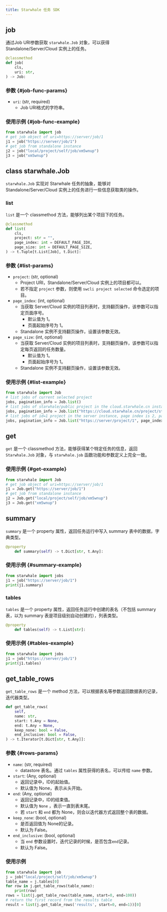 ```yaml
---
title: Starwhale 任务 SDK
---
```


## job

通过Job URI参数获取 `starwhale.Job` 对象，可以获得 Standalone/Server/Cloud 实例上的任务。

```python
@classmethod
def job(
    cls,
    uri: str,
) -> Job:
```

### 参数 {#job-func-params}

- `uri`: (str, required)
  - Job URI格式的字符串。

### 使用示例 {#job-func-example}

```python
from starwhale import job
# get job object of uri=https://server/job/1
j1 = job("https://server/job/1")
# get job from standalone instance
j2 = job("local/project/self/job/xm5wnup")
j3 = job("xm5wnup")
```

## class starwhale.Job

`starwhale.Job` 实现对 Starwhale 任务的抽象，能够对 Standalone/Server/Cloud 实例上的任务进行一些信息获取类的操作。

### list

`list` 是一个 classmethod 方法，能够列出某个项目下的任务。

```python
@classmethod
def list(
    cls,
    project: str = "",
    page_index: int = DEFAULT_PAGE_IDX,
    page_size: int = DEFAULT_PAGE_SIZE,
) -> t.Tuple[t.List[Job], t.Dict]:
```

### 参数 {#list-params}

- `project`: (str, optional)
  - Project URI，Standalone/Server/Cloud 实例上的项目都可以。
  - 若不指定 `project` 参数，则使用 `swcli project selected` 命令选定的项目。
- `page_index`: (int, optional)
  - 当获取 Server/Cloud 实例的项目列表时，支持翻页操作，该参数可以指定页面序号。
    - 默认值为 1。
    - 页面起始序号为 1。
  - Standalone 实例不支持翻页操作，设置该参数无效。
- `page_size`: (int, optional)
  - 当获取 Server/Cloud 实例的项目列表时，支持翻页操作，该参数可以指定每页返回的任务数量。
    - 默认值为 1。
    - 页面起始序号为 1。
  - Standalone 实例不支持翻页操作，设置该参数无效。

### 使用示例 {#list-example}

```python
from starwhale import Job
# list jobs of current selected project
jobs, pagination_info = Job.list()
# list jobs of starwhale/public project in the cloud.starwhale.cn instance
jobs, pagination_info = Job.list("https://cloud.starwhale.cn/project/starwhale:public")
# list jobs of id=1 project in the server instance, page index is 2, page size is 10
jobs, pagination_info = Job.list("https://server/project/1", page_index=2, page_size=10)
```

## get

`get` 是一个 classmethod 方法，能够获得某个特定任务的信息，返回 `Starwhale.Job` 对象，与 `starwhale.job` 函数功能和参数定义上完全一致。

### 使用示例 {#get-example}

```python
from starwhale import Job
# get job object of uri=https://server/job/1
j1 = Job.get("https://server/job/1")
# get job from standalone instance
j2 = Job.get("local/project/self/job/xm5wnup")
j3 = Job.get("xm5wnup")
```

## summary

`summary` 是一个 property 属性，返回任务运行中写入 summary 表中的数据，字典类型。

```python
@property
    def summary(self) -> t.Dict[str, t.Any]:
```

### 使用示例 {#summary-example}

```python
from starwhale import jobs
j1 = job("https://server/job/1")
print(j1.summary)
```

### tables

`tables` 是一个 property 属性，返回任务运行中创建的表名（不包括 summary 表，以为 summary 表是项目级别自动创建的），列表类型。

```python
@property
    def tables(self) -> t.List[str]:
```

### 使用示例 {#tables-example}

```python
from starwhale import jobs
j1 = job("https://server/job/1")
print(j1.tables)
```

## get_table_rows

`get_table_rows` 是一个 method 方法，可以根据表名等参数返回数据表的记录，迭代器类型。

```python
def get_table_rows(
    self,
    name: str,
    start: t.Any = None,
    end: t.Any = None,
    keep_none: bool = False,
    end_inclusive: bool = False,
) -> t.Iterator[t.Dict[str, t.Any]]:
```

### 参数 {#rows-params}

- `name`: (str, required)
  - datastore 表名。通过 `tables` 属性获得的表名，可以传给 `name` 参数。
- `start`: (Any, optional)
  - 返回记录中，ID的起始值。
  - 默认值为 None，表示从头开始。
- `end`: (Any, optional)
  - 返回记录中，ID的结束值。
  - 默认值为 `None` ，表示一直到表末尾。
  - 若 `start` 和 `end` 都为 None，则会以迭代器方式返回整个表的数据。
- `keep_none`: (bool, optional)
  - 是否返回值为 None的记录。
  - 默认为 False。
- `end_inclusive`: (bool, optional)
  - 当 `end` 参数设置时，迭代记录的时候，是否包含`end`记录。
  - 默认为 False。

### 使用示例

```python
from starwhale import job
j = job("local/project/self/job/xm5wnup")
table_name = j.tables[0]
for row in j.get_table_rows(table_name):
    print(row)
rows = list(j.get_table_rows(table_name, start=0, end=100))
# return the first record from the results table
result = list(j.get_table_rows('results', start=0, end=1))[0]
```
